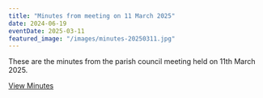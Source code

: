 ```yaml
---
title: "Minutes from meeting on 11 March 2025"
date: 2024-06-19
eventDate: 2025-03-11
featured_image: "/images/minutes-20250311.jpg"
---
```

These are the minutes from the parish council meeting held on 11th March 2025.

<!--more-->

[View Minutes](/pdfs/minutes-20250311.pdf)
